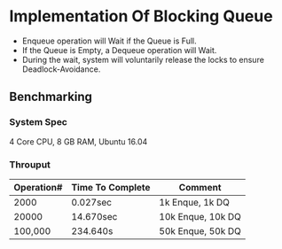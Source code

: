 # Implementation Of Blocking Queue

* Enqueue operation will Wait if the Queue is Full. 
* If the Queue is Empty, a Dequeue operation will Wait.
* During the wait, system will voluntarily release the locks to ensure Deadlock-Avoidance.

## Benchmarking

### System Spec
4 Core CPU, 8 GB RAM, Ubuntu 16.04

### Throuput

| Operation# | Time To Complete  |    Comment   
| -----------| ----------------  | ------------------------|
|  2000      | 0.027sec          | 1k Enque,  1k DQ        | 
|  20000     | 14.670sec         | 10k Enque, 10k DQ       |  
|  100,000   | 234.640s          | 50k Enque, 50k DQ       |        
